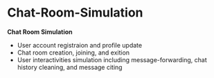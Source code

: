 # Chat-Room-Simulation
<b>Chat Room Simulation</b>
<ul>
  <li>User account registraion and profile update</li>
  <li>Chat room creation, joining, and exition</li>
  <li>User interactivities simulation including message-forwarding, chat history cleaning, and message citing</li>
